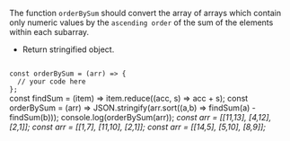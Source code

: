 The function `orderBySum` should convert the array of arrays which contain only numeric values by the `ascending order` of the sum of the elements within each subarray.

- Return stringified object.

<Editor lang="javascript" type="exercise" testMode="multipleInput">
<code>
const orderBySum = (arr) => {
  // your code here
};
</code>

<solution>
const findSum = (item) => item.reduce((acc, s) => acc + s);
const orderBySum = (arr) => JSON.stringify(arr.sort((a,b) => findSum(a) - findSum(b)));
</solution>

<testcases>
<caller>
console.log(orderBySum(arr));
</caller>
<testcase>
<i>
const arr = [[11,13], [4,12], [2,1]];
</i>
</testcase>
<testcase>
<i>
const arr = [[1,7], [11,10], [2,1]];
</i>
</testcase>
<testcase>
<i>
const arr = [[14,5], [5,10], [8,9]];
</i>
</testcase>
</testcases>
</Editor>